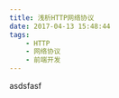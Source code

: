 ```yaml
---
title: 浅析HTTP网络协议
date: 2017-04-13 15:48:44
tags: 
    - HTTP
    - 网络协议
    - 前端开发
---
```


asdsfasf